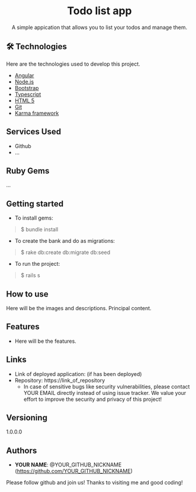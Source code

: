 <h1 align="center">Todo list app</h1>
 
<p align="center">A simple appication that allows you to list your todos and manage them.</p>
 
 
## 🛠  Technologies
 
Here are the technologies used to develop this project.
 
* [Angular](https://angular.io/)
* [Node.js](https://nodejs.org/en/)
* [Bootstrap](https://getbootstrap.com/)
* [Typescript](https://www.typescriptlang.org/)
* [HTML 5](https://developer.mozilla.org/en-US/docs/Glossary/HTML5)
* [Git](https://git-scm.com/)
* [Karma framework](https://karma-runner.github.io/6.3/index.html)
 
 
## Services Used
 
* Github
* ...
 
 
## Ruby Gems
...
 
## Getting started
 
* To install gems:
>    $ bundle install
* To create the bank and do as migrations:
>    $ rake db:create db:migrate db:seed
* To run the project:
>    $ rails s
 
## How to use
 
Here will be the images and descriptions. Principal content.
 
 
## Features
 
  - Here will be the features.
 
 
## Links
 
  - Link of deployed application: (if has been deployed)
  - Repository: https://link_of_repository
    - In case of sensitive bugs like security vulnerabilities, please contact
      YOUR EMAIL directly instead of using issue tracker. We value your effort
      to improve the security and privacy of this project!
 
 
## Versioning
 
1.0.0.0
 
 
## Authors
 
* **YOUR NAME**: @YOUR_GITHUB_NICKNAME (https://github.com/YOUR_GITHUB_NICKNAME)
 
 
Please follow github and join us!
Thanks to visiting me and good coding!

